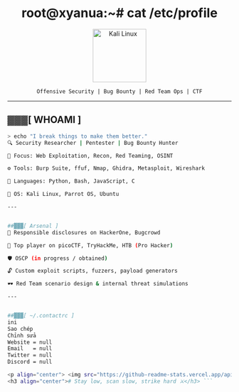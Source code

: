 <h1 align="center">root@xyanua:~# cat /etc/profile</h1>

<p align="center">
  <img src="https://upload.wikimedia.org/wikipedia/commons/2/2b/Kali-linux-logo.svg" alt="Kali Linux" width="120" />
</p>

<p align="center"><code>Offensive Security | Bug Bounty | Red Team Ops | CTF</code></p>

---

## ▓▓▓[ WHOAMI ]

```bash
> echo "I break things to make them better."
🔍 Security Researcher | Pentester | Bug Bounty Hunter

🎯 Focus: Web Exploitation, Recon, Red Teaming, OSINT

⚙️ Tools: Burp Suite, ffuf, Nmap, Ghidra, Metasploit, Wireshark

💬 Languages: Python, Bash, JavaScript, C

🐧 OS: Kali Linux, Parrot OS, Ubuntu

---


##▓▓▓[ Arsenal ]
🐞 Responsible disclosures on HackerOne, Bugcrowd

🧠 Top player on picoCTF, TryHackMe, HTB (Pro Hacker)

🛡️ OSCP (in progress / obtained)

🔓 Custom exploit scripts, fuzzers, payload generators

🕶️ Red Team scenario design & internal threat simulations

---


##▓▓▓[ ~/.contactrc ]
ini
Sao chép
Chỉnh sửa
Website = null
Email   = null
Twitter = null
Discord = null

<p align="center"> <img src="https://github-readme-stats.vercel.app/api?username=log-xyanua&show_icons=true&theme=tokyonight&count_private=true&hide=issues" /> <br /> <img src="https://github-readme-streak-stats.herokuapp.com?user=log-xyanua&theme=dark" /> </p>
<h3 align="center"># Stay low, scan slow, strike hard ⚔️</h3> ```
